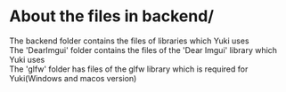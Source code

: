 # About the files in backend/

The backend folder contains the files of libraries which Yuki uses
<br>
The 'DearImgui' folder contains the files of the 'Dear Imgui' library which Yuki uses
<br>
The 'glfw' folder has files of the glfw library which is required for Yuki(Windows and macos version)
